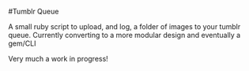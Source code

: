 #Tumblr Queue

A small ruby script to upload, and log, a folder of images to your tumblr queue. Currently converting to a more modular design and eventually a gem/CLI

Very much a work in progress!